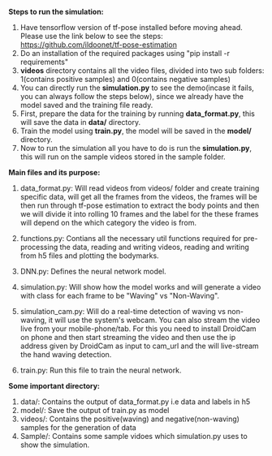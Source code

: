 **Steps to run the simulation:**

1. Have tensorflow version of tf-pose installed before moving ahead. Please use the link below to see the steps: https://github.com/ildoonet/tf-pose-estimation
2. Do an installation of the required packages using "pip install -r requirements"
3. **videos** directory contains all the video files, divided into two sub folders: 1(contains positive samples) and 0(contains negative samples)
4. You can directly run the **simulation.py** to see the demo(incase it fails, you can always follow the steps below), since we already have the model saved and the training file ready.
5. First, prepare the data for the training by running **data_format.py**, this will save the data in **data/** directory.
6. Train the model using **train.py**, the model will be saved in the **model/** directory.
7. Now to run the simulation all you have to do is run the **simulation.py**, this will run on the sample videos stored in the sample folder.

**Main files and its purpose:**
1. data_format.py: Will read videos from videos/ folder and create training specific data, will get all the frames from the videos, the frames will be then run through tf-pose estimation to extract the body points and then we will divide it into rolling 10 frames and the label for the these frames will depend on the which category the video is from.
	
2. functions.py: Contians all the necessary util functions required for pre-processing the data, reading and writing videos, reading and writing from h5 files and plotting the bodymarks.

3. DNN.py: Defines the neural network model.

4. simulation.py: Will show how the model works and will generate a video with class for each frame to be "Waving"  vs "Non-Waving". 

5. simulation_cam.py: Will do a real-time detection of waving vs non-waving, it will use the system's webcam. 
You can also stream the video live from your mobile-phone/tab. For this you need to install DroidCam on phone and then start streaming the video and then use the ip address given by DroidCam as input to cam_url and the will live-stream the hand waving detection.

6. train.py: Run this file to train the neural network.


**Some important directory:**
1. data/: Contains the output of data_format.py i.e data and labels in h5
2. model/: Save the output of train.py as model
3. videos/: Contains the positive(waving) and negative(non-waving) samples for the generation of data 
4. Sample/: Contains some sample vidoes which simulation.py uses to show the simulation.

